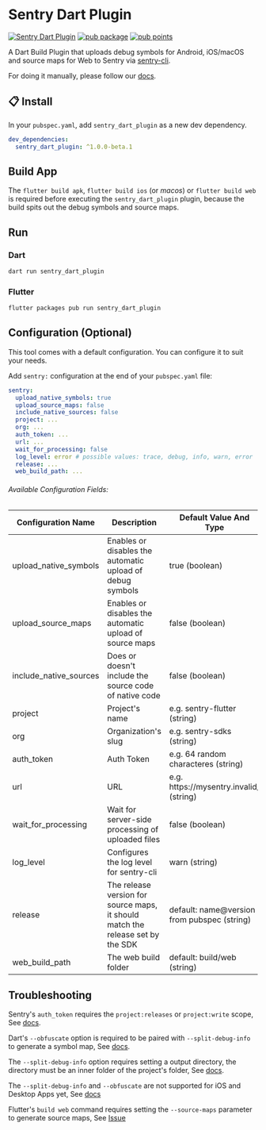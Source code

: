# Sentry Dart Plugin

[![Sentry Dart Plugin](https://github.com/getsentry/sentry-dart-plugin/actions/workflows/dart_plugin.yml/badge.svg)](https://github.com/getsentry/sentry-dart-plugin/actions/workflows/dart_plugin.yml)
[![pub package](https://img.shields.io/pub/v/sentry_dart_plugin.svg)](https://pub.dev/packages/sentry_dart_plugin)
[![pub points](https://badges.bar/sentry_dart_plugin/pub%20points)](https://pub.dev/packages/sentry_dart_plugin/score)

A Dart Build Plugin that uploads debug symbols for Android, iOS/macOS and source maps for Web to Sentry via [sentry-cli](https://docs.sentry.io/product/cli/).

For doing it manually, please follow our [docs](https://docs.sentry.io/platforms/flutter/upload-debug/).

## :clipboard: Install

In your `pubspec.yaml`, add `sentry_dart_plugin` as a new dev dependency.

```yaml
dev_dependencies:
  sentry_dart_plugin: ^1.0.0-beta.1
```

## Build App

The `flutter build apk`, `flutter build ios` (or _macos_) or `flutter build web` is required before executing the `sentry_dart_plugin` plugin, because the build spits out the debug symbols and source maps.

## Run

### Dart

```bash
dart run sentry_dart_plugin
```

### Flutter

```bash
flutter packages pub run sentry_dart_plugin
```

## Configuration (Optional)

This tool comes with a default configuration. You can configure it to suit your needs.

Add `sentry:` configuration at the end of your `pubspec.yaml` file:

```yaml
sentry:
  upload_native_symbols: true
  upload_source_maps: false
  include_native_sources: false
  project: ...
  org: ...
  auth_token: ...
  url: ...
  wait_for_processing: false
  log_level: error # possible values: trace, debug, info, warn, error
  release: ...
  web_build_path: ...
```

###### Available Configuration Fields:

| Configuration Name     | Description                                                                     | Default Value And Type                        | Required | Alternative Environment variable |
| ---------------------- | ------------------------------------------------------------------------------- | --------------------------------------------- | -------- | -------------------------------- |
| upload_native_symbols  | Enables or disables the automatic upload of debug symbols                       | true (boolean)                                | no       | -                                |
| upload_source_maps     | Enables or disables the automatic upload of source maps                         | false (boolean)                               | no       | -                                |
| include_native_sources | Does or doesn't include the source code of native code                          | false (boolean)                               | no       | -                                |
| project                | Project's name                                                                  | e.g. sentry-flutter (string)                  | yes      | SENTRY_PROJECT                   |
| org                    | Organization's slug                                                             | e.g. sentry-sdks (string)                     | yes      | SENTRY_ORG                       |
| auth_token             | Auth Token                                                                      | e.g. 64 random characteres (string)           | yes      | SENTRY_AUTH_TOKEN                |
| url                    | URL                                                                             | e.g. https<area>://mysentry.invalid/ (string) | no       | SENTRY_URL                       |
| wait_for_processing    | Wait for server-side processing of uploaded files                               | false (boolean)                               | no       | -                                |
| log_level              | Configures the log level for sentry-cli                                         | warn (string)                                 | no       | SENTRY_LOG_LEVEL                 |
| release                | The release version for source maps, it should match the release set by the SDK | default: name@version from pubspec (string)   | no       | SENTRY_RELEASE                   |
| web_build_path         | The web build folder                                                            | default: build/web (string)                   | no       | -                                |

## Troubleshooting

Sentry's `auth_token` requires the `project:releases` or `project:write` scope, See [docs](https://docs.sentry.io/product/cli/dif/#permissions).

Dart's `--obfuscate` option is required to be paired with `--split-debug-info` to generate a symbol map, See [docs](https://github.com/flutter/flutter/wiki/Obfuscating-Dart-Code).

The `--split-debug-info` option requires setting a output directory, the directory must be an inner folder of the project's folder, See [docs](https://flutter.dev/docs/deployment/obfuscate#obfuscating-your-app).

The `--split-debug-info` and `--obfuscate` are not supported for iOS and Desktop Apps yet, See [docs](https://docs.sentry.io/platforms/flutter/upload-debug/#when-to-upload)

Flutter's `build web` command requires setting the `--source-maps` parameter to generate source maps, See [Issue](https://github.com/flutter/flutter/issues/72150#issuecomment-755541599)
